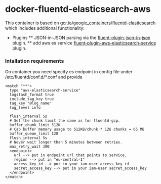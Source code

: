 # docker-fluentd-elasticsearch-aws
This container is based on [gcr.io/google_containers/fluentd-elasticsearch](https://github.com/kubernetes/kubernetes/blob/master/cluster/addons/fluentd-elasticsearch/fluentd-es-image/Dockerfile) which includes additional functionality:

* Plugins
** JSON-in-JSON parsing via the [fluent-plugin-json-in-json](https://github.com/gmr/fluent-plugin-json-in-json) plugin.
** add aws es service  [fluent-plugin-aws-elasticsearch-service](https://github.com/atomita/fluent-plugin-aws-elasticsearch-service) plugin.

### Intallation requirements

On container you need specify es endpoint in config file under /etc/fluentd/conf.d/*.conf and provide

```
<match "**">
  type "aws-elasticsearch-service"
  logstash_format true
  include_tag_key true
  tag_key "@log_name"
  log_level info

  flush_interval 5s
  # Set the chunk limit the same as for fluentd-gcp.
  buffer_chunk_limit 512K
  # Cap buffer memory usage to 512KB/chunk * 128 chunks = 65 MB
  buffer_queue_limit 128
  flush_interval 5s
  # Never wait longer than 5 minutes between retries.
  max_retry_wait 300
  <endpoint>
    url --> put in endpoint url that points to service.
    region --> put in "eu-central-1"
    access_key_id --> put in your iam-user access_key_id
    secret_access_key --> put in your iam-user secret_access_key
  </endpoint>
</match>
```

